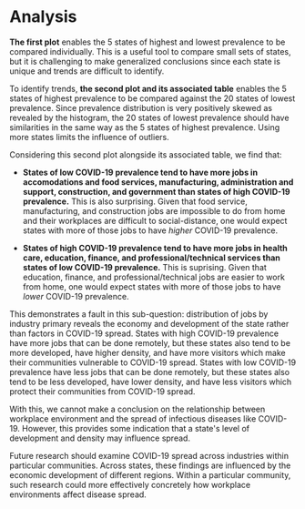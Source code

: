 # Analysis

**The first plot** enables the 5 states of highest and lowest prevalence to be compared individually. This is a useful tool to compare small sets of states, but it is challenging to make generalized conclusions since each state is unique and trends are difficult to identify.

To identify trends, **the second plot and its associated table** enables the 5 states of highest prevalence to be compared against the 20 states of lowest prevalence. Since prevalence distribution is very positively skewed as revealed by the histogram, the 20 states of lowest prevalence should have similarities in the same way as the 5 states of highest prevalence. Using more states limits the influence of outliers.

Considering this second plot alongside its associated table, we find that:

- **States of low COVID-19 prevalence tend to have more jobs in accomodations and food services, manufacturing, administration and support, construction, and government than states of high COVID-19 prevalence.** This is also surprising. Given that food service, manufacturing, and construction jobs are impossible to do from home and their workplaces are difficult to social-distance, one would expect states with more of those jobs to have *higher* COVID-19 prevalence.

- **States of high COVID-19 prevalence tend to have more jobs in health care, education, finance, and professional/technical services than states of low COVID-19 prevalence.** This is suprising. Given that education, finance, and professional/technical jobs are easier to work from home, one would expect states with more of those jobs to have *lower* COVID-19 prevalence.
  
This demonstrates a fault in this sub-question: distribution of jobs by industry primary reveals the economy and development of the state rather than factors in COVID-19 spread. States with high COVID-19 prevalence have more jobs that can be done remotely, but these states also tend to be more developed, have higher density, and have more visitors which make their communities vulnerable to COVID-19 spread. States with low COVID-19 prevalence have less jobs that can be done remotely, but these states also tend to be less developed, have lower density, and have less visitors which protect their communities from COVID-19 spread.

With this, we cannot make a conclusion on the relationship between workplace environment and the spread of infectious diseases like COVID-19. However, this provides some indication that a state's level of development and density may influence spread.

Future research should examine COVID-19 spread across industries within particular communities. Across states, these findings are influenced by the economic development of different regions. Within a particular community, such research could more effectively concretely how workplace environments affect disease spread.
